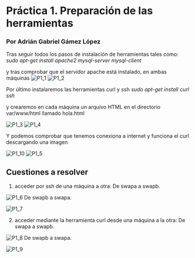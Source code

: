 # Práctica 1. Preparación de las herramientas
### Por Adrián Gabriel Gámez López

Tras seguir todos los pasos de instalación de herramientas tales como:
*sudo apt-get install apache2 mysql-server mysql-client*

y tras comprobar que el servidor apache está instalado, en ambas máquinas
![P1_1](../imagenes/p1_1.png)
![P1_2](../imagenes/p1_2.png)

Por último instalaremos las herramientas curl y ssh
*sudo apt-get install curl ssh*

y crearemos en cada máquina un arquivo HTML en el directorio var/www/html llamado hola.html

![P1_3](../imagenes/p1_3.png)
![P1_4](../imagenes/p1_4.png)

Y podemos comprobar que tenemos conexiona a internet y funciona el curl descargando una imagen

![P1_10](../imagenes/p1_10.png)
![P1_5](../imagenes/p1_5.png)

## Cuestiones a resolver ##

1. acceder por ssh de una máquina a otra:
	De swapa a swapb.

![P1_6](../imagenes/p1_6.png)
	De swapb a swapa.

![P1_7](../imagenes/p1_7.png)

2. acceder mediante la herramienta curl desde una máquina a la otra:
	De swapa a swapb.

![P1_8](../imagenes/p1_8.png)
	De swapb a swapa.

![P1_9](../imagenes/p1_9.png)